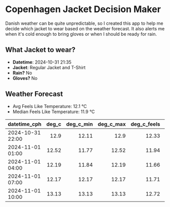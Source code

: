 
# Copenhagen Jacket Decision Maker

Danish weather can be quite unpredictable, so I created this app to help me decide which jacket to wear based on the weather forecast. 
It also alerts me when it's cold enough to bring gloves or when I should be ready for rain.

## What Jacket to wear?

- **Datetime**: 2024-10-31 21:35
- **Jacket**: Regular Jacket and T-Shirt
- **Rain?** No
- **Gloves?** No

## Weather Forecast
- Avg Feels Like Temperature: 12.1 °C
- Median Feels Like Temperature: 11.9 °C

| datetime_cph     |   deg_c |   deg_c_min |   deg_c_max |   deg_c_feels | weather   | wind   | rain   |
|:-----------------|--------:|------------:|------------:|--------------:|:----------|:-------|:-------|
| 2024-10-31 22:00 |   12.9  |       12.11 |       12.9  |         12.33 | Clouds    | High   | None   |
| 2024-11-01 01:00 |   12.52 |       11.77 |       12.52 |         11.94 | Clouds    | High   | None   |
| 2024-11-01 04:00 |   12.19 |       11.84 |       12.19 |         11.66 | Clouds    | High   | None   |
| 2024-11-01 07:00 |   12.17 |       12.17 |       12.17 |         11.71 | Clouds    | High   | None   |
| 2024-11-01 10:00 |   13.13 |       13.13 |       13.13 |         12.72 | Clouds    | High   | None   |
        
